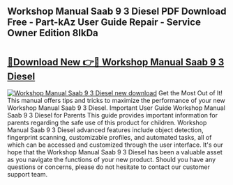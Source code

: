## Workshop Manual Saab 9 3 Diesel PDF Download Free - Part-kAz User Guide Repair - Service Owner Edition 8IkDa

# <h2><a href="http://bc4760.oget.top/?id=Workshop+Manual+Saab+9+3+Diesel">🔗Download New 👉🔴 Workshop Manual Saab 9 3 Diesel</a></h2>

[![Workshop Manual Saab 9 3 Diesel new download](https://i.imgur.com/5g1atiW.png)](http://bc4760.oget.top/?id=Workshop+Manual+Saab+9+3+Diesel)
Get the Most Out of It! This manual offers tips and tricks to maximize the performance of your new Workshop Manual Saab 9 3 Diesel. Important User Guide Workshop Manual Saab 9 3 Diesel for Parents This guide provides important information for parents regarding the safe use of this product for children. Workshop Manual Saab 9 3 Diesel advanced features include object detection, fingerprint scanning, customizable profiles, and automated tasks, all of which can be accessed and customized through the user interface. It's our hope that the Workshop Manual Saab 9 3 Diesel has been a valuable asset as you navigate the functions of your new product. Should you have any questions or concerns, please do not hesitate to contact our customer support team.
